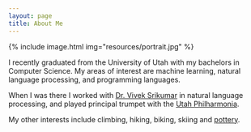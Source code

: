 ```yaml
---
layout: page
title: About Me
---
```


{% include image.html img="resources/portrait.jpg" %}


I recently graduated from the University of Utah with my bachelors in Computer Science. My areas of interest are machine learning, natural language processing, and programming languages.

When I was there I worked with [Dr. Vivek Srikumar](http://svivek.com) in natural language processing, and played principal trumpet with the [Utah Philharmonia](http://music.utah.edu/ensembles/orchestras/philharmonia.php).

My other interests include climbing, hiking, biking, skiing and [pottery](pottery).
